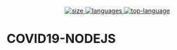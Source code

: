 <p align="center">
    <a href="https://github.com/wildanmuttaqi/covid19">
        <img src="https://img.shields.io/github/repo-size/wildanmuttaqi/covid19" alt="size" />
    </a>
    <a href="https://github.com/wildanmuttaqi/covid19">
        <img src="https://img.shields.io/github/languages/count/wildanmuttaqi/covid19" alt="languages" />
    </a>
    <a href="https://github.com/wildanmuttaqi/covid19">
        <img src="https://img.shields.io/github/languages/top/wildanmuttaqi/covid19" alt="top-language" />
    </a>
</p>

# COVID19-NODEJS

